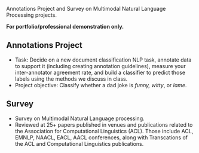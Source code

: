 Annotations Project and Survey on Multimodal Natural Language Processing projects.

**For portfolio/professional demonstration only.**
## Annotations Project
- Task: Decide on a new document classification NLP task, annotate data to support it (including creating annotation guidelines), measure your inter-annotator agreement rate, and build a classifier to predict those labels using the methods we discuss in class.
- Project objective: Classify whether a dad joke is *funny, witty*, or *lame*.

## Survey
- Survey on Multimodal Natural Language processing.
- Reviewed at 25+ papers published in venues and publications related to the Association for Computational Linguistics (ACL). Those include ACL, EMNLP, NAACL, EACL, AACL conferences, along with Transcations of the ACL and Computational Linguistics publications.
